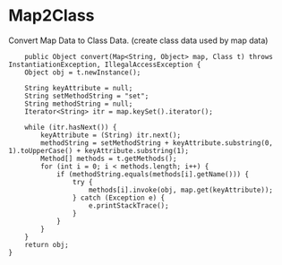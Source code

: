 # Map2Class
Convert Map Data to Class Data. (create class data used by map data)



		public Object convert(Map<String, Object> map, Class t) throws InstantiationException, IllegalAccessException {
		Object obj = t.newInstance();

		String keyAttribute = null;
		String setMethodString = "set";
		String methodString = null;
		Iterator<String> itr = map.keySet().iterator();

		while (itr.hasNext()) {
			keyAttribute = (String) itr.next();
			methodString = setMethodString + keyAttribute.substring(0, 1).toUpperCase() + keyAttribute.substring(1);
			Method[] methods = t.getMethods();
			for (int i = 0; i < methods.length; i++) {
				if (methodString.equals(methods[i].getName())) {
					try {
						methods[i].invoke(obj, map.get(keyAttribute));
					} catch (Exception e) {
						e.printStackTrace();
					}
				}
			}
		}
		return obj;
	}
